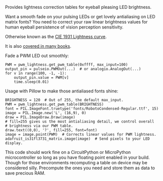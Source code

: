 Provides lightness correction tables for eyeball pleasing LED brightness.

Want a smooth fade on your pulsing LEDs or get lovely antialiasing on LED
matrix fonts?  You need to correct your raw linear brightness values for
human eyeball persistence of vision perception sensitivity.

Otherwise known as the [CIE 1931 Lightness curve](https://www.photonstophotos.net/GeneralTopics/Exposure/Psychometric_Lightness_and_Gamma.htm).

It is also [covered in many books](https://www.google.com/search?q=903.3+116+formula&tbm=bks).

Fade a PWM LED out smoothly:

```
PWM = pwm_lightness.get_pwm_table(0xffff, max_input=100)
output_pin = pulseio.PWMOut(...)  # or analogio.AnalogOut(...)
for v in range(100, -1, -1):
    output_pin.value = PWM[v]
    time.sleep(0.01)
```

Usage with Pillow to make those antialiased fonts shine:

```
BRIGHTNESS = 120  # Out of 255, the default max_input.
PWM = pwm_lightness.get_pwm_table(BRIGHTNESS)
font = PIL.ImageFont.truetype('fonts/RobotoCondensed-Regular.ttf', 15)
image = PIL.Image.new('L', (16,9), 0)
draw = PIL.ImageDraw.Draw(image)
# fill=255 gives us the most antialiasing detail, we control overall
# brightness via our PWM table.
draw.text((0,0), '?', fill=255, font=font)
image = image.point(PWM)  # Corrects linear values for PWM lightness.
adafruit_is31fl3731_matrix.image(image)  # Send pixels to your LED display.
```

This code should work fine on a CircuitPython or MicroPython microcontroller so
long as you have floating point enabled in your build.  Though for those
environments recomputing a table on device may be considered silly.  Precompute
the ones you need and store them as data to save precious RAM.
